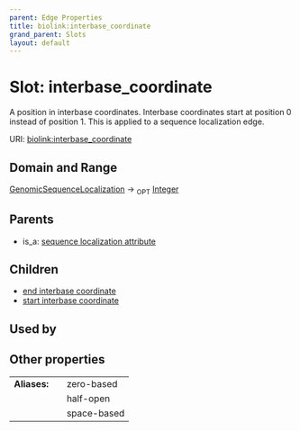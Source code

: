 ```yaml
---
parent: Edge Properties
title: biolink:interbase_coordinate
grand_parent: Slots
layout: default
---
```


# Slot: interbase_coordinate


A position in interbase coordinates. Interbase coordinates start at position 0 instead of position 1. This is applied to a sequence localization edge.

URI: [biolink:interbase_coordinate](https://w3id.org/biolink/vocab/interbase_coordinate)

## Domain and Range

[GenomicSequenceLocalization](GenomicSequenceLocalization.md) ->  <sub>OPT</sub> [Integer](types/Integer.md)

## Parents

 *  is_a: [sequence localization attribute](sequence_localization_attribute.md)

## Children

 *  [end interbase coordinate](end_interbase_coordinate.md)
 *  [start interbase coordinate](start_interbase_coordinate.md)

## Used by


## Other properties

|  |  |  |
| --- | --- | --- |
| **Aliases:** | | zero-based |
|  | | half-open |
|  | | space-based |

